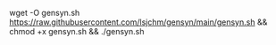 wget -O gensyn.sh https://raw.githubusercontent.com/lsjchm/gensyn/main/gensyn.sh && chmod +x gensyn.sh && ./gensyn.sh
